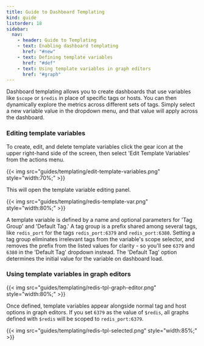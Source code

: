 ```yaml
---
title: Guide to Dashboard Templating
kind: guide
listorder: 18
sidebar:
  nav:
    - header: Guide to Templating
    - text: Enabling dashboard templating
      href: "#new"
    - text: Defining template variables
      href: "#def"
    - text: Using template variables in graph editors
      href: "#graph"
---
```


Dashboard templating allows you to create dashboards that use variables like `$scope` or `$redis` in place of specific tags or hosts. You can then dynamically explore the metrics across different sets of tags. Simply select a new variable value in the dropdown menu, and that value will apply across the dashboard.

### Editing template variables


To create, edit, and delete template variables click the gear icon at the upper right-hand side of the screen, then select 'Edit Template Variables' from the actions menu.

{{< img src="guides/templating/edit-template-variables.png" style="width:70%;" >}}

This will open the template variable editing panel.

{{< img src="guides/templating/redis-template-var.png" style="width:80%;" >}}

A template variable is defined by a name and optional parameters for 'Tag Group' and 'Default Tag.' A tag group is a prefix shared among several tags, like `redis_port` for the tags `redis_port:6379` and `redis_port:6380`. Setting a tag group eliminates irrelevant tags from the variable's scope selector, and removes the prefix from the listed values for clarity - so you'll see `6379` and `6380` in the 'Default Tag' dropdown instead. The 'Default Tag' option determines the initial value for the variable on dashboard load.

### Using template variables in graph editors


{{< img src="guides/templating/redis-tpl-graph-editor.png" style="width:80%;" >}}

Once defined, template variables appear alongside normal tag and host options in graph editors. If you set `6379` as the value of `$redis`, all graphs defined with `$redis` will be scoped to `redis_port:6379`.

{{< img src="guides/templating/redis-tpl-selected.png" style="width:85%;" >}}



